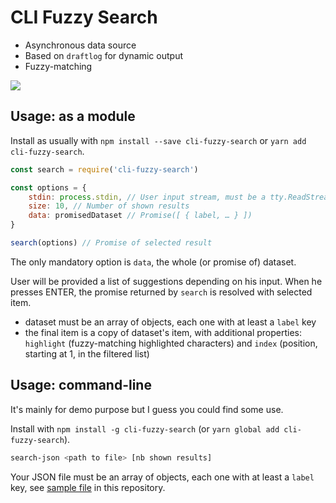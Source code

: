 # CLI Fuzzy Search

* Asynchronous data source
* Based on `draftlog` for dynamic output
* Fuzzy-matching

![](./screen.gif)

## Usage: as a module

Install as usually with ``npm install --save cli-fuzzy-search`` or ``yarn add cli-fuzzy-search``.

```js
const search = require('cli-fuzzy-search')

const options = {
	stdin: process.stdin, // User input stream, must be a tty.ReadStream
	size: 10, // Number of shown results
	data: promisedDataset // Promise([ { label, … } ])
}

search(options) // Promise of selected result
```

The only mandatory option is ``data``, the whole (or promise of) dataset.

User will be provided a list of suggestions depending on his input. When he presses ENTER, the promise returned by ``search`` is resolved with selected item.

* dataset must be an array of objects, each one with at least a `label` key
* the final item is a copy of dataset's item, with additional properties: `highlight` (fuzzy-matching highlighted characters) and `index` (position, starting at 1, in the filtered list)

## Usage: command-line

It's mainly for demo purpose but I guess you could find some use.

Install with ``npm install -g cli-fuzzy-search`` (or ``yarn global add cli-fuzzy-search``).

```sh
search-json <path to file> [nb shown results]
```

Your JSON file must be an array of objects, each one with at least a `label` key, see [sample file](./data.json) in this repository.
